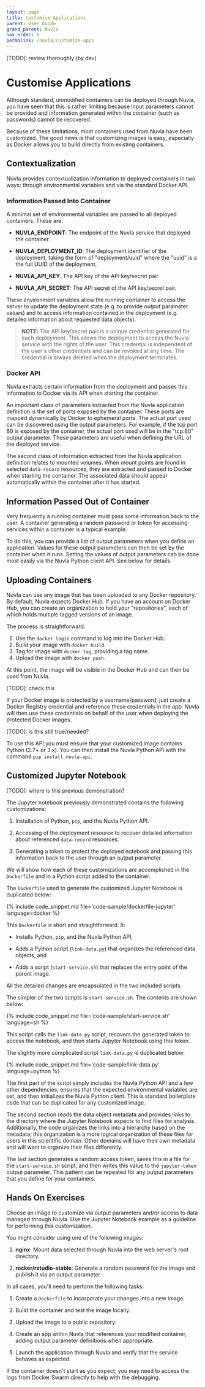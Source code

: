 ```yaml
---
layout: page
title: Customise Applications
parent: User Guide
grand_parent: Nuvla
nav_order: 6
permalink: /nuvla/customize-apps
---
```


[TODO]: review thoroughly (by dev)

# Customise Applications

Although standard, unmodified containers can be deployed through
Nuvla, you have seen that this is rather limiting because input
parameters cannot be provided and information generated within the
container (such as passwords) cannot be recovered.

Because of these limitations, most containers used from Nuvla have
been customized. The good news is that customizing images is easy,
especially as Docker allows you to build directly from existing
containers.

## Contextualization

Nuvla provides contextualization information to deployed containers in
two ways: through environmental variables and via the standard Docker
API.

### Information Passed Into Container

A minimal set of environmental variables are passed to all deployed
containers. These are:

 - **NUVLA_ENDPOINT**: The endpoint of the Nuvla service that deployed
   the container.
 
 - **NUVLA_DEPLOYMENT_ID**: The deployment identifier of the
   deployment, taking the form of "deployment/uuid" where the "uuid"
   is a the full UUID of the deployment.
 
 - **NUVLA_API_KEY**: The API key of the API key/secret pair.
 
 - **NUVLA_API_SECRET**: The API secret of the API key/secret pair.

These environment variables allow the running container to access the
server to update the deployment state (e.g. to provide output
parameter values) and to access information contained in the
deployment (e.g. detailed information about requested data objects).

> **NOTE:** The API key/secret pair is a unique credential generated for
> each deployment. This allows the deployment to access the Nuvla
> service with the rights of the user. This credential is independent
> of the user's other credentials and can be revoked at any time. The
> credential is always deleted when the deployment terminates.

### Docker API

Nuvla extracts certain information from the deployment and passes this
information to Docker via its API when starting the container.

An important class of parameters extracted from the Nuvla application
definition is the set of ports exposed by the container. These ports
are mapped dynamically by Docker to ephemeral ports. The actual port
used can be discovered using the output parameters. For example,
if the tcp port 80 is exposed by the container, the actual port used
will be in the "tcp.80" output parameter. These parameters are useful
when defining the URL of the deployed service.

The second class of information extracted from the Nuvla application
definition relates to mounted volumes. When mount points are found in
selected `data-record` resources, they are extracted and passed to
Docker when starting the container.  The associated data should appear
automatically within the container after it has started.

## Information Passed Out of Container

Very frequently a running container must pass some information back
to the user. A container generating a random password or token for
accessing services within a container is a typical example. 

To do this, you can provide a list of output parameters when you define an application. Values for these output parameters can then be set by the container when it runs. Setting the values of output parameters can be done most easily via the Nuvla Python client API. See below for details.

## Uploading Containers

Nuvla can use any image that has been uploaded to any Docker repository. By default, Nuvla expects Docker Hub.  If you have an account on Docker Hub, you can create an organization to hold your "repositories", each of which holds multiple tagged versions of an image.

The process is straightforward:

 1. Use the `docker login` command to log into the Docker Hub.
 1. Build your image with `docker build`.
 1. Tag for image with `docker tag`, providing a tag name.
 1. Upload the image with `docker push`.

At this point, the image will be visible in the Docker Hub and can then be used from Nuvla.  

[TODO]: check this

If your Docker image is protected by a username/password, just create a Docker Registry credential and reference these credentials in the app. Nuvla will then use these credentials on behalf of the user when deploying the protected Docker images.

[TODO]: is this still true/needed?

To use this API you must ensure that your customized image contains Python (2.7+ or 3.x). You can then install the Nuvla Python API with
the command `pip install nuvla-api`.

## Customized Jupyter Notebook

[TODO]: where is this previous demonstration?

The Jupyter notebook previously demonstrated contains the following
customizations:

 1. Installation of Python, `pip`, and the Nuvla Python API.
 
 1. Accessing of the deployment resource to recover detailed
    information about referenced `data-record` resources.
    
 1. Generating a token to protect the deployed notebook and passing
    this information back to the user through an output parameter.

We will show how each of these customizations are accomplished in the
`Dockerfile` and in a Python script added to the container.

The `Dockerfile` used to generate the customized Jupyter Notebook
is duplicated below:

{% include code_snippet.md file='code-sample/dockerfile-jupyter' language=docker %}

This `Dockerfile` is short and straightforward. It:

 - Installs Python, `pip`, and the Nuvla Python API,

 - Adds a Python script (`link-data.py`) that organizes the referenced
   data objects, and

 - Adds a script (`start-service.sh`) that replaces the entry point of
   the parent image.

All the detailed changes are encapsulated in the two included scripts.

The simpler of the two scripts is `start-service.sh`.  The contents are shown below:

{% include code_snippet.md file='code-sample/start-service.sh' language=sh %}

This script calls the `link-data.py` script, recovers the generated
token to access the notebook, and then starts Jupyter Notebook using
this token.

The slightly more complicated script `link-data.py` is duplicated
below:

{% include code_snippet.md file='code-sample/link-data.py' language=python %}

The first part of the script simply includes the Nuvla Python API and
a few other dependencies, ensures that the expected environmental
variables are set, and then initializes the Nuvla Python client. This
is standard boilerplate code that can be duplicated for any customized
image.

The second section reads the data object metadata and provides links
to the directory where the Jupyter Notebook expects to find files for
analysis. Additionally, the code organizes the links into a hierarchy
based on the metadata; this organization is a more logical
organization of these files for users in this scientific domain.
Other domains will have their own metadata and will want to organize
their files differently.

The last section generates a random access token, saves this in a file
for the `start-service.sh` script, and then writes this value to the
`jupyter-token` output parameter.  This pattern can be repeated for
any output parameters that you define for your containers.

## Hands On Exercises

Choose an image to customize via output parameters and/or access to
data managed through Nuvla. Use the Jupyter Notebook example as a
guideline for performing this customization.

You might consider using one of the following images:

 1. **nginx**: Mount data selected through Nuvla into the web server's
     root directory.

 1. **rocker/rstudio-stable**: Generate a random password for the
    image and publish it via an output parameter.

In all cases, you'll need to perform the following tasks:

 1. Create a `Dockerfile` to incorporate your changes into a new
    image.

 1. Build the container and test the image locally.

 1. Upload the image to a public repository.

 1. Create an app within Nuvla that references your modified
    container, adding output parameter definitions when appropriate.

 1. Launch the application through Nuvla and verify that the service
    behaves as expected.

If the container doesn't start as you expect, you may need to access
the logs from Docker Swarm directly to help with the debugging. 
